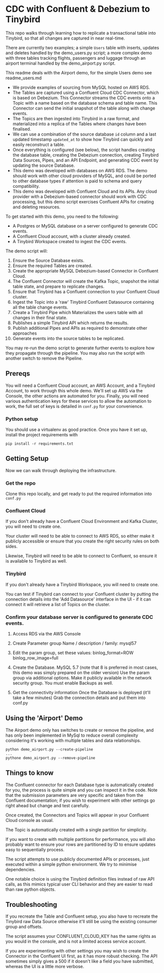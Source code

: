 # CDC with Confluent & Debezium to Tinybird

This repo walks through learning how to replicate a transactional table into Tinybird, so that all changes are captured in near real-time.

There are currently two examples; a simple `Users` table with inserts, updates and deletes handled by the demo_users.py script; a more complex demo with three tables tracking flights, passengers and luggage through an airport terminal handled by the demo_airport.py script.

This readme deals with the Airport demo, for the simple Users demo see readme_users.md

* We provide examples of sourcing from MySQL hosted on AWS RDS.
* The Tables are captured using a Confluent Cloud CDC Connector, which is based on Debezium. This Connector streams the CDC events onto a Topic with a name based on the database schema and table name. This Connector can send the initial snapshot of the table along with change events.
* The Topics are then ingested into Tinybird in a raw format, and materialized into a replica of the Tables where changes have been finalised.
* We can use a combination of the source database ``id`` column and a last updated timestamp ``updated_at`` to show how Tinybird can quickly and easily reconstruct a table.
* Once everything is configured (see below), the script handles creating the database table, creating the Debezium connection, creating Tinybird Data Sources, Pipes, and an API Endpoint, and generating CDC event by updating the source Database.
* This demo was developed with databases on AWS RDS. The demo should work with other cloud providers of MySQL, and could be ported to other database types if attention is paid to schema and query compatibility.
* This demo was developed with Confluent Cloud and its APIs.  Any cloud provider with a Debezium-based connector should work with CDC processing, but this demo script exercises Confluent APIs for creating and deleting resources. 

To get started with this demo, you need to the following:
* A Postgres or MySQL database on a server configured to generate CDC events.
* A Confluent Cloud account, with a cluster already created.
* A Tinybird Workspace created to ingest the CDC events. 

The demo script will:

1. Ensure the Source Database exists.
2. Ensure the required Tables are created. 
4. Create the appropriate MySQL Debezium-based Connector in Confluent Cloud.
5. The Confluent Connector will create the Kafka Topic, snapshot the initial table state, and prepare to replicate changes.
6. Ensure that Tinybird has a Confluent connection to your Confluent Cloud cluster.
7. Ingest the Topic into a 'raw' Tinybird Confluent Datasource containing all the table change events.
8. Create a Tinybird Pipe which Materializes the users table with all changes in their final state.
9. Publishes a simple Tinybird API which returns the results.
10. Publish additional Pipes and APIs as required to demonstrate other approaches
11. Generate events into the source tables to be replicated.

You may re-run the demo script to generate further events to explore how they propagate through the pipeline.
You may also run the script with another switch to remove the Pipeline.

## Prereqs

You will need a Confluent Cloud account, an AWS Account, and a Tinybird Account, to work through this whole demo.
We'll set up AWS via the Console, the other actions are automated for you.
Finally, you will need various authentication keys for these services to allow the automation to work, the full set of keys is detailed in ``conf.py`` for your convenience.

### Python setup
You should use a virtualenv as good practice.
Once you have it set up, install the project requirements with 

```
pip install -r requirements.txt
```

## Getting Setup

Now we can walk through deploying the infrastructure.

### Get the repo

Clone this repo locally, and get ready to put the required information into ``conf.py``

### Confluent Cloud
If you don't already have a Confluent Cloud Environment and Kafka Cluster, you will need to create one.

Your cluster will need to be able to connect to AWS RDS, so either make it publicly accessible or ensure that you create the right security rules on both sides.

Likewise, Tinybird will need to be able to connect to Confluent, so ensure it is available to Tinybird as well.

### Tinybird
If you don't already have a Tinybird Workspace, you will need to create one.

You can test if Tinybird can connect to your Confluent cluster by putting the connection details into the 'Add Datasource' interface in the UI - if it can connect it will retrieve a list of Topics on the cluster.

### Confirm your database server is configured to generate CDC events. 

1. Access RDS via the AWS Console
2. Create Parameter group
Name / description / family: mysql57

3. Edit the param group, set these values:
binlog_format=ROW
binlog_row_image=full

4. Create the Database.
MySQL 5.7 (note that 8 is preferred in most cases, this demo was simply prepared on the older version)
Use the param group via additional options.
Make it publicly available in the network security group.
You must enable Backups as well.

5. Get the connectivity information
Once the Database is deployed (it'll take a few minutes)
Grab the connection details and put them into conf.py

## Using the 'Airport' Demo

The Airport demo only has switches to create or remove the pipeline, and has only been implemented in MySql to reduce overall complexity considering it's working with multiple tables and data relationships.

```
python demo_airport.py --create-pipeline
...
pythone demo_airport.py --remove-pipeline
```

## Things to know

The Confluent connector for each Database type is automatically created for you, the process is quite simple and you can inspect it in the code. Note that the submission parameters are very specific and taken from the Confluent documentation; if you wish to experiment with other settings go right ahead but change and test carefully.

Once created, the Connectors and Topics will appear in your Confluent Cloud console as usual.

The Topic is automatically created with a single partition for simplicity.

If you want to create with multiple partitions for performance, you will also probably want to ensure your rows are partitioned by ID to ensure updates easy to sequentially process.

The script attempts to use publicly documented APIs or processes, just executed within a simple python environment. We try to minimise dependencies.

One notable choice is using the Tinybird definition files instead of raw API calls, as this mimics typical user CLI behavior and they are easier to read than raw python objects.

## Troubleshooting

If you recreate the Table and Confluent setup, you also have to recreate the Tinybird raw Data Source otherwise it'll still be using the existing consumer group and offsets.

The script assumes your CONFLUENT_CLOUD_KEY has the same rights as you would in the console, and is not a limited access service account.

If you are experimenting with other settings you may wish to create the Connector in the Confluent UI first, as it has more robust checking. The API sometimes simply gives a 500 if it doesn't like a field you have submitted, whereas the UI is a little more verbose.

